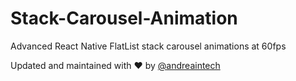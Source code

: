 # Stack-Carousel-Animation
Advanced React Native FlatList stack carousel animations at 60fps


Updated and maintained with ❤️ by [@andreaintech](https://andreaintech.github.io/web/)
